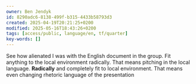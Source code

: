 ```yaml
---
owner: Ben Jendyk
id: 8290adc6-8138-499f-b315-4433b58793d3
created: 2025-04-19T20:21:25+0200
modified: 2025-05-16T18:43:26+0200
tags: [access/public, language/en, tf/quarter]
key-words: []
---
```


See how alienated I was with the English document in the group.
Fit anything to the local environment radically. That means pitching in the local language.
**Radically** and completely fit to local environment.
That means even changing rhetoric language of the presentation